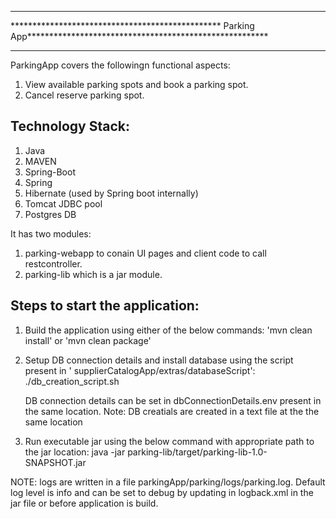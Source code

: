 ****************************************************************************************************************************
************************************************ Parking App*******************************************************
****************************************************************************************************************************
ParkingApp covers the followingn functional aspects:
1) View available parking spots and book a parking spot.
2) Cancel reserve parking spot.


Technology Stack:
------------------

1) Java
2) MAVEN
3) Spring-Boot
4) Spring
5) Hibernate (used by Spring boot internally)
6) Tomcat JDBC pool
7) Postgres DB

It has two modules:
1) parking-webapp to conain UI pages and client code to call restcontroller.
2) parking-lib which is a jar module.


Steps to start the application:
---------------------------------
1) Build the application using either of the below commands:
     'mvn clean install' or 'mvn clean package'

2) Setup DB connection details and install database using the script present in ' supplierCatalogApp/extras/databaseScript':
     ./db_creation_script.sh

   DB connection details can be set in dbConnectionDetails.env present in the same location.
   Note: DB creatials are created in a text file at the the same location

3) Run executable jar using the below command with appropriate path to the jar location:
     java -jar parking-lib/target/parking-lib-1.0-SNAPSHOT.jar

NOTE: logs are written in a file parkingApp/parking/logs/parking.log. Default log level is info and can be set to debug by updating in logback.xml in the jar file or before application is build.


